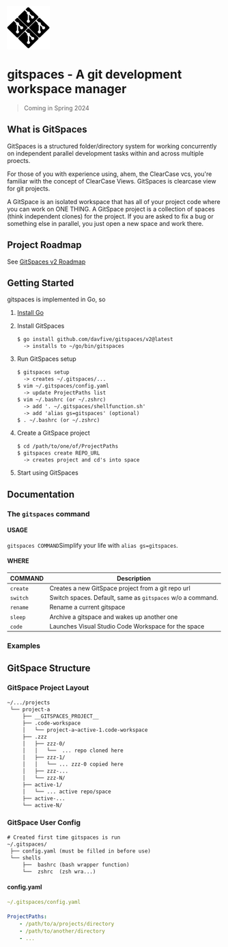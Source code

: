 
<img src="./docs/files/gitspaces.png" width="100"/>

# gitspaces - A git development workspace manager

> Coming in Spring 2024

## What is GitSpaces

GitSpaces is a structured folder/directory system for working concurrently on independent parallel development tasks within and across multiple proects.

For those of you with experience using, ahem, the ClearCase vcs, you're familiar with the concept of ClearCase Views. GitSpaces is clearcase view for git projects.

A GitSpace is an isolated workspace that has all of your project code where you can work on ONE THING. A GitSpace project is a collection of spaces (think independent clones) for the project. If you are asked to fix a bug or something else in parallel, you just open a new space and work there.

## Project Roadmap

See [GitSpaces v2 Roadmap](https://github.com/users/davfive/projects/5/views/2)

## Getting Started

gitspaces is implemented in Go, so

1. [Install Go](https://go.dev/doc/install)
   
2. Install GitSpaces  
   ```
   $ go install github.com/davfive/gitspaces/v2@latest
     -> installs to ~/go/bin/gitspaces
   ```
3. Run GitSpaces setup
   ```
   $ gitspaces setup
     -> creates ~/.gitspaces/...
   $ vim ~/.gitspaces/config.yaml
     -> update ProjectPaths list
   $ vim ~/.bashrc (or ~/.zshrc)
     -> add '. ~/.gitspaces/shellfunction.sh'
     -> add 'alias gs=gitspaces' (optional)
   $ . ~/.bashrc (or ~/.zshrc)
   ```

4. Create a GitSpace project
   ```
   $ cd /path/to/one/of/ProjectPaths
   $ gitspaces create REPO_URL
     -> creates project and cd's into space
   ```

5. Start using GitSpaces

## Documentation

### The `gitspaces` command 
#### USAGE
`gitspaces COMMAND`Simplify your life with `alias gs=gitspaces`.

#### WHERE
COMMAND  | Description
---------|------------------------
`create` | Creates a new GitSpace project from a git repo url
`switch` | Switch spaces. Default, same as `gitspaces` w/o a command.
`rename` | Rename a current gitspace
`sleep`  | Archive a gitspace and wakes up another one
`code`   | Launches Visual Studio Code Workspace for the space

### Examples


## GitSpace Structure

### GitSpace Project Layout
```
~/.../projects
 └── project-a
     ├── __GITSPACES_PROJECT__              
     ├── .code-workspace
     │   └── project-a~active-1.code-workspace
     ├── .zzz
     │   ├── zzz-0/
     │   │   └──  ... repo cloned here
     │   ├── zzz-1/
     │   │   └── ... zzz-0 copied here
     │   ├── zzz-...
     │   └── zzz-N/
     ├── active-1/
     │   └── ... active repo/space
     ├── active-...
     └── active-N/
```

### GitSpace User Config
```
# Created first time gitspaces is run
~/.gitspaces/
 ├── config.yaml (must be filled in before use)
 └── shells
     ├──  bashrc (bash wrapper function)
     └──  zshrc  (zsh wra...)
```

#### config.yaml

```yaml
~/.gitspaces/config.yaml

ProjectPaths:
    - /path/to/a/projects/directory
    - /path/to/another/directory
    - ...
```
